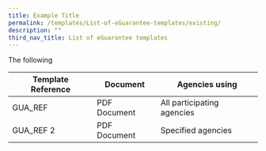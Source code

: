 ```yaml
---
title: Example Title
permalink: /templates/List-of-eGuarantee-templates/existing/
description: ""
third_nav_title: List of eGuarantee templates
---
```

The following 

| Template Reference | Document | Agencies using |
| -------- | -------- | -------- |
| GUA_REF| PDF Document| All participating agencies|
| GUA_REF 2| PDF Document| Specified agencies|